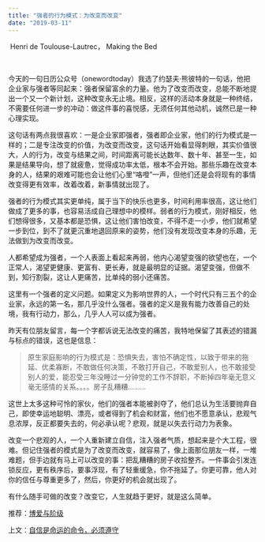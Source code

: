 ```yaml
---
title: "强者的行为模式：为改变而改变"
date: "2019-03-11"
---
```


 Henri de Toulouse-Lautrec， Making the Bed

 

今天的一句日历公众号（onewordtoday）我选了约瑟夫·熊彼特的一句话，他把企业家与强者等同起来：强者保留富余的力量。他为了改变而改变，总能不断地提出一个又一个新计划，这种改变永无止境。相反，这样的活动本身就是一种终结，不需要任何进一步的冲动：做这件事的喜悦感，无须任何其他动机，诚然已是一种心理实现。

这句话有两点我很喜欢：一是企业家即强者，强者即企业家，他们的行为模式是一样的；二是专注改变的价值，为改变而改变，这句话开始看显得刺眼，其实价值很大，人的行为，改变与结果之间，时间距离可能长达数年、数十年、甚至一生，如果是结果导向，想了就疲惫，觉得成功率太低，根本不会开始。那些乐趣在改变本身的人，结果的艰难可能也会让他们心里“咯噔”一声，但他们还是会将现有的事情改变得更有效率，改着改着，新事情就出现了。

强者的行为模式其实更单纯，属于当下的快乐也更多，时间利用率很高，这让他们做成了更多的事，也容易活成自己理想中的模样。弱者的行为模式，刚好相反，他们想得很多，又基本都是恐惧，这让他们害怕改变，不得不走一小步，他们就希望一步到位，到不了就更沉重地退回原来的姿势，他们没有发现改变本身的乐趣，无法做到为改变而改变。

人都希望成为强者，一个人表面上看起来再弱，他内心渴望变强的欲望也在，一个正常人，渴望更健康、更富有、更长寿，就是最明显的证据。渴望变强，但做不到，知行割裂，这让人更痛苦，比单纯的弱小还痛苦。

这里有一个强者的定义问题。如果定义为影响世界的人，一个时代只有三五个的企业家，永远的第一名，那几乎没什么强者。强者的定义是我有能力改善自己的处境，我有行动力，那么，几乎人人可以成为强者。

昨天有位朋友留言，每一个字都诉说无法改变的痛苦，我特地保留了其表述的错漏与标点的错误，这也是信息：

> 原生家庭影响的行为模式是：恐惧失去，害怕不确定性，以致于带来的拖延、优柔寡断，不敢做任何决策，不敢打开自己，不敢爱别人，也不敢接受别人的爱，能忍受三年没睡过一分钟觉的工作不辞职，不断掉四年毫无意义毫无感情的关系。。。。房子乱糟糟………

这世上太多这种可怜的家伙，他们的强者本能被剥夺了，他们总认为生活要抛弃自己，即使幸运地聪明、漂亮，或者得到了机会和财富，他们也不愿意承认，悲观气息浓厚，反正都要失去的，何必承认呢？悲观，就是以失去行动力为表象。

改变一个悲观的人，一个人重新建立自信，注入强者气质，想起来是个大工程，很难。但记住强者的模式是为了改变而改变，就容易了，像上面那位朋友一样，一堆难题，但手边就有马上可以改变的事：把乱糟糟的房子收拾整齐。一件事会引发连锁反应，更有秩序后，要事浮现，有了轻重缓急，你不拖延了。你更可靠，他人对你的信任与尊重更多了，然后，你更好的机会就出现了。

有什么随手可做的改变？改变它，人生就趋于更好，就是这么简单。

推荐：[博爱与阶级](http://mp.weixin.qq.com/s?__biz=MjM5NDU0Mjk2MQ==&mid=2651627325&idx=1&sn=195a2af865ca1a562a19aa1d9d82eba6&chksm=bd7e1b238a099235884066ca40651073aa903592be4258509d955767b6ad8d3944068e50be7b&scene=21#wechat_redirect)

上文：[自信是命运的命令，必须遵守](http://mp.weixin.qq.com/s?__biz=MjM5NDU0Mjk2MQ==&mid=2651632826&idx=1&sn=3c1d5796ef25c3becae50fcfeb57f93f&chksm=bd7e30a48a09b9b217c844c13d3e7c7a6d9b750d9f51d5f9b17cabf20066e28327eeb235b54f&scene=21#wechat_redirect)
